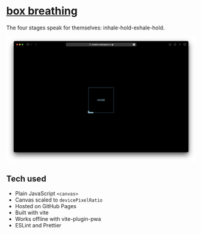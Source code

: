 # [box breathing](https://breathe.ruslanegorov.ru)

The four stages speak for themselves: inhale-hold-exhale-hold.

![Screenshot](docs/Screenshot.png)

## Tech used

* Plain JavaScript `<canvas>`
* Canvas scaled to `devicePixelRatio`
* Hosted on GitHub Pages
* Built with vite
* Works offline with vite-plugin-pwa
* ESLint and Prettier

